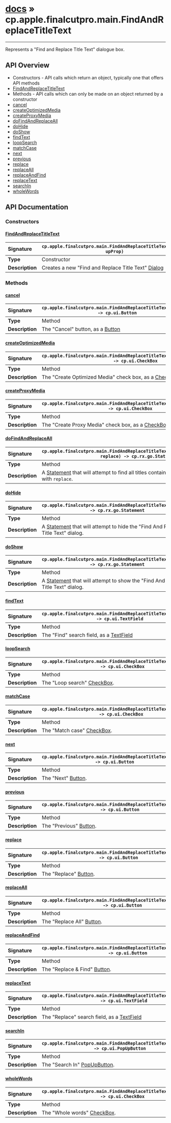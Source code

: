 # [docs](index.md) » cp.apple.finalcutpro.main.FindAndReplaceTitleText
---

Represents a "Find and Replace Title Text" dialogue box.

## API Overview
* Constructors - API calls which return an object, typically one that offers API methods
 * [FindAndReplaceTitleText](#findandreplacetitletext)
* Methods - API calls which can only be made on an object returned by a constructor
 * [cancel](#cancel)
 * [createOptimizedMedia](#createoptimizedmedia)
 * [createProxyMedia](#createproxymedia)
 * [doFindAndReplaceAll](#dofindandreplaceall)
 * [doHide](#dohide)
 * [doShow](#doshow)
 * [findText](#findtext)
 * [loopSearch](#loopsearch)
 * [matchCase](#matchcase)
 * [next](#next)
 * [previous](#previous)
 * [replace](#replace)
 * [replaceAll](#replaceall)
 * [replaceAndFind](#replaceandfind)
 * [replaceText](#replacetext)
 * [searchIn](#searchin)
 * [wholeWords](#wholewords)

## API Documentation

### Constructors

#### [FindAndReplaceTitleText](#findandreplacetitletext)
| <span style="float: left;">**Signature**</span> | <span style="float: left;">`cp.apple.finalcutpro.main.FindAndReplaceTitleText(cpApp, upProp)` </span>                                                          |
| -----------------------------------------------------|---------------------------------------------------------------------------------------------------------|
| **Type**                                             | Constructor |
| **Description**                                      | Creates a new "Find and Replace Title Text" [Dialog](cp.ui.Dialog.md) |

### Methods

#### [cancel](#cancel)
| <span style="float: left;">**Signature**</span> | <span style="float: left;">`cp.apple.finalcutpro.main.FindAndReplaceTitleText:cancel() -> cp.ui.Button` </span>                                                          |
| -----------------------------------------------------|---------------------------------------------------------------------------------------------------------|
| **Type**                                             | Method |
| **Description**                                      | The "Cancel" button, as a [Button](cp.ui.Button.md) |

#### [createOptimizedMedia](#createoptimizedmedia)
| <span style="float: left;">**Signature**</span> | <span style="float: left;">`cp.apple.finalcutpro.main.FindAndReplaceTitleText:createOptimizedMedia() -> cp.ui.CheckBox` </span>                                                          |
| -----------------------------------------------------|---------------------------------------------------------------------------------------------------------|
| **Type**                                             | Method |
| **Description**                                      | The "Create Optimized Media" check box, as a [CheckBox](cp.ui.CheckBox.md) |

#### [createProxyMedia](#createproxymedia)
| <span style="float: left;">**Signature**</span> | <span style="float: left;">`cp.apple.finalcutpro.main.FindAndReplaceTitleText:createProxyMedia() -> cp.ui.CheckBox` </span>                                                          |
| -----------------------------------------------------|---------------------------------------------------------------------------------------------------------|
| **Type**                                             | Method |
| **Description**                                      | The "Create Proxy Media" check box, as a [CheckBox](cp.ui.CheckBox.md) |

#### [doFindAndReplaceAll](#dofindandreplaceall)
| <span style="float: left;">**Signature**</span> | <span style="float: left;">`cp.apple.finalcutpro.main.FindAndReplaceTitleText:doFindAndReplaceAll(find, replace) -> cp.rx.go.Statement` </span>                                                          |
| -----------------------------------------------------|---------------------------------------------------------------------------------------------------------|
| **Type**                                             | Method |
| **Description**                                      | A [Statement](cp.rx.go.Statement.md) that will attempt to find all titles containing `find` and replace them with `replace`. |

#### [doHide](#dohide)
| <span style="float: left;">**Signature**</span> | <span style="float: left;">`cp.apple.finalcutpro.main.FindAndReplaceTitleText:doHide() -> cp.rx.go.Statement` </span>                                                          |
| -----------------------------------------------------|---------------------------------------------------------------------------------------------------------|
| **Type**                                             | Method |
| **Description**                                      | A [Statement](cp.rx.go.Statement.md) that will attempt to hide the "Find And Replace Title Text" dialog. |

#### [doShow](#doshow)
| <span style="float: left;">**Signature**</span> | <span style="float: left;">`cp.apple.finalcutpro.main.FindAndReplaceTitleText:doShow() -> cp.rx.go.Statement` </span>                                                          |
| -----------------------------------------------------|---------------------------------------------------------------------------------------------------------|
| **Type**                                             | Method |
| **Description**                                      | A [Statement](cp.rx.go.Statement.md) that will attempt to show the "Find And Replace Title Text" dialog. |

#### [findText](#findtext)
| <span style="float: left;">**Signature**</span> | <span style="float: left;">`cp.apple.finalcutpro.main.FindAndReplaceTitleText:findText() -> cp.ui.TextField` </span>                                                          |
| -----------------------------------------------------|---------------------------------------------------------------------------------------------------------|
| **Type**                                             | Method |
| **Description**                                      | The "Find" search field, as a [TextField](cp.ui.TextField.md) |

#### [loopSearch](#loopsearch)
| <span style="float: left;">**Signature**</span> | <span style="float: left;">`cp.apple.finalcutpro.main.FindAndReplaceTitleText:loopSearch() -> cp.ui.CheckBox` </span>                                                          |
| -----------------------------------------------------|---------------------------------------------------------------------------------------------------------|
| **Type**                                             | Method |
| **Description**                                      | The "Loop search" [CheckBox](cp.ui.CheckBox.md). |

#### [matchCase](#matchcase)
| <span style="float: left;">**Signature**</span> | <span style="float: left;">`cp.apple.finalcutpro.main.FindAndReplaceTitleText:matchCase() -> cp.ui.CheckBox` </span>                                                          |
| -----------------------------------------------------|---------------------------------------------------------------------------------------------------------|
| **Type**                                             | Method |
| **Description**                                      | The "Match case" [CheckBox](cp.ui.CheckBox.md). |

#### [next](#next)
| <span style="float: left;">**Signature**</span> | <span style="float: left;">`cp.apple.finalcutpro.main.FindAndReplaceTitleText:next() -> cp.ui.Button` </span>                                                          |
| -----------------------------------------------------|---------------------------------------------------------------------------------------------------------|
| **Type**                                             | Method |
| **Description**                                      | The "Next" [Button](cp.ui.Button.md). |

#### [previous](#previous)
| <span style="float: left;">**Signature**</span> | <span style="float: left;">`cp.apple.finalcutpro.main.FindAndReplaceTitleText:previous() -> cp.ui.Button` </span>                                                          |
| -----------------------------------------------------|---------------------------------------------------------------------------------------------------------|
| **Type**                                             | Method |
| **Description**                                      | The "Previous" [Button](cp.ui.Button.md). |

#### [replace](#replace)
| <span style="float: left;">**Signature**</span> | <span style="float: left;">`cp.apple.finalcutpro.main.FindAndReplaceTitleText:replace() -> cp.ui.Button` </span>                                                          |
| -----------------------------------------------------|---------------------------------------------------------------------------------------------------------|
| **Type**                                             | Method |
| **Description**                                      | The "Replace" [Button](cp.ui.Button.md). |

#### [replaceAll](#replaceall)
| <span style="float: left;">**Signature**</span> | <span style="float: left;">`cp.apple.finalcutpro.main.FindAndReplaceTitleText:replaceAll() -> cp.ui.Button` </span>                                                          |
| -----------------------------------------------------|---------------------------------------------------------------------------------------------------------|
| **Type**                                             | Method |
| **Description**                                      | The "Replace All" [Button](cp.ui.Button.md). |

#### [replaceAndFind](#replaceandfind)
| <span style="float: left;">**Signature**</span> | <span style="float: left;">`cp.apple.finalcutpro.main.FindAndReplaceTitleText:replaceAndFind() -> cp.ui.Button` </span>                                                          |
| -----------------------------------------------------|---------------------------------------------------------------------------------------------------------|
| **Type**                                             | Method |
| **Description**                                      | The "Replace & Find" [Button](cp.ui.Button.md). |

#### [replaceText](#replacetext)
| <span style="float: left;">**Signature**</span> | <span style="float: left;">`cp.apple.finalcutpro.main.FindAndReplaceTitleText:replaceText() -> cp.ui.TextField` </span>                                                          |
| -----------------------------------------------------|---------------------------------------------------------------------------------------------------------|
| **Type**                                             | Method |
| **Description**                                      | The "Replace" search field, as a [TextField](cp.ui.TextField.md) |

#### [searchIn](#searchin)
| <span style="float: left;">**Signature**</span> | <span style="float: left;">`cp.apple.finalcutpro.main.FindAndReplaceTitleText:searchIn() -> cp.ui.PopUpButton` </span>                                                          |
| -----------------------------------------------------|---------------------------------------------------------------------------------------------------------|
| **Type**                                             | Method |
| **Description**                                      | The "Search In" [PopUpButton](cp.ui.PopUpButton.md). |

#### [wholeWords](#wholewords)
| <span style="float: left;">**Signature**</span> | <span style="float: left;">`cp.apple.finalcutpro.main.FindAndReplaceTitleText:wholeWords() -> cp.ui.CheckBox` </span>                                                          |
| -----------------------------------------------------|---------------------------------------------------------------------------------------------------------|
| **Type**                                             | Method |
| **Description**                                      | The "Whole words" [CheckBox](cp.ui.CheckBox.md). |

